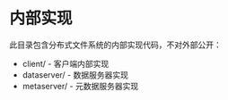 # 内部实现

此目录包含分布式文件系统的内部实现代码，不对外部公开：
- client/ - 客户端内部实现
- dataserver/ - 数据服务器实现
- metaserver/ - 元数据服务器实现
